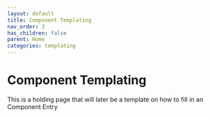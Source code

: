 ```yaml
---
layout: default
title: Component Templating
nav_order: 3
has_children: false
parent: Home
categories: templating
---
```


# Component Templating

This is a holding page that will later be a template on how to fill in an Component Entry